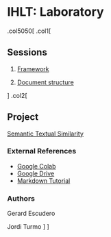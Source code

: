 # IHLT: Laboratory

.col5050[
.col1[
## Sessions

1. [Framework](s1/index.html)

2. [Document structure](s2/index.html)

<!--

3. [Morphology](s3/index.html)

4. [Part of Speech](s4/index.html)

5. [Lexical Semantics](s5/index.html)

6. [Word Sense Disambiguation](s6/index.html)

7. [Word Sequences](s7/index.html)

8. STS Project

9. [Parsing](s8/index.html)

10. [Coreference](s9/index.html)

11. Project
-->
]
.col2[

<!--
## Blocks

* [Text Level](b1/index.html)

* [Lexical Level](b2/index.html)

* [Sequence Level](b3/index.html)
-->

## Project

[Semantic Textual Similarity](sts/index.html)

### External References

- [Google Colab](https://colab.research.google.com)
- [Google Drive](https://drive.google.com)
- [Markdown Tutorial](https://guides.github.com/features/mastering-markdown/)

### Authors

Gerard Escudero

Jordi Turmo
]
]
